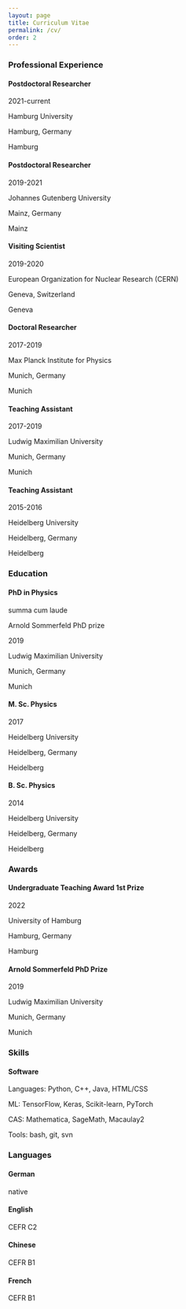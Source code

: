 ```yaml
---
layout: page
title: Curriculum Vitae
permalink: /cv/
order: 2
---
```



<div class="container p-0">
    <h3 class="pb-3">Professional Experience</h3>
    <div class="card mb-2 text-white bg-secondary">
        <div class="card-body">
            <div class="row">
                <div class="col-8">
                    <h4 class="card-title m-0">Postdoctoral Researcher</h4>
                </div>
                <div class="col-4">
                    <p class="text-end">2021-current</p>
                </div>
            </div>
            <div class="row">
                <div class="col-8">
                    <p class="card-text mb-0">Hamburg University</p>
                </div>
                <div class="col-4">
                    <p class="text-end mb-0 d-none d-sm-block">Hamburg, Germany</p>
                    <p class="text-end mb-0 d-block d-sm-none">Hamburg</p>
                </div>
            </div>
        </div>
    </div>
    <div class="card mb-2">
        <div class="card-body">
            <div class="row">
                <div class="col-8">
                    <h4 class="card-title m-0">Postdoctoral Researcher</h4>
                </div>
                <div class="col-4">
                    <p class="text-end">2019-2021</p>
                </div>
            </div>
            <div class="row">
                <div class="col-8">
                    <p class="card-text mb-0">Johannes Gutenberg University</p>
                </div>
                <div class="col-4">
                    <p class="text-end mb-0 d-none d-sm-block">Mainz, Germany</p>
                    <p class="text-end mb-0 d-block d-sm-none">Mainz</p>
                </div>
            </div>
        </div>
    </div>
    <div class="card mb-2">
        <div class="card-body">
            <div class="row">
                <div class="col">
                    <h4 class="card-title m-0">Visiting Scientist</h4>
                </div>
                <div class="col">
                    <p class="text-end">2019-2020</p>
                </div>
            </div>
            <div class="row">
                <div class="col-8">
                    <p class="card-text mb-0">European Organization for Nuclear Research (CERN)</p>
                </div>
                <div class="col-4">
                    <p class="text-end mb-0 d-none d-sm-block">Geneva, Switzerland</p>
                    <p class="text-end mb-0 d-block d-sm-none">Geneva</p>
                </div>
            </div>
        </div>
    </div>
    <div class="card mb-2">
        <div class="card-body">
            <div class="row">
                <div class="col-8">
                    <h4 class="card-title m-0">Doctoral Researcher</h4>
                </div>
                <div class="col-4">
                    <p class="text-end">2017-2019</p>
                </div>
            </div>
            <div class="row">
                <div class="col-8">
                    <p class="card-text mb-0">Max Planck Institute for Physics</p>
                </div>
                <div class="col-4">
                    <p class="text-end mb-0 d-none d-sm-block">Munich, Germany</p>
                    <p class="text-end mb-0 d-block d-sm-none">Munich</p>
                </div>
            </div>
        </div>
    </div>
    <div class="card mb-2">
        <div class="card-body">
            <div class="row">
                <div class="col-8">
                    <h4 class="card-title m-0">Teaching Assistant</h4>
                </div>
                <div class="col-4">
                    <p class="text-end">2017-2019</p>
                </div>
            </div>
            <div class="row">
                <div class="col-8">
                    <p class="card-text mb-0">Ludwig Maximilian University</p>
                </div>
                <div class="col-4">
                    <p class="text-end mb-0 d-none d-sm-block">Munich, Germany</p>
                    <p class="text-end mb-0 d-block d-sm-none">Munich</p>
                </div>
            </div>
        </div>
    </div>
    <div class="card mb-2">
        <div class="card-body">
            <div class="row">
                <div class="col-8">
                    <h4 class="card-title m-0">Teaching Assistant</h4>
                </div>
                <div class="col-4">
                    <p class="text-end">2015-2016</p>
                </div>
            </div>
            <div class="row">
                <div class="col-7">
                    <p class="card-text mb-0">Heidelberg University</p>
                </div>
                <div class="col-5">
                    <p class="text-end mb-0 d-none d-sm-block">Heidelberg, Germany</p>
                    <p class="text-end mb-0 d-block d-sm-none">Heidelberg</p>
                </div>
            </div>
        </div>
    </div>
    <h3 class="pb-3">Education</h3>
    <div class="card mb-2">
        <div class="card-body">
            <div class="row">
                <div class="col-8">
                    <h4 class="card-title m-0">PhD in Physics</h4>
                    <p class="card-subtitle">summa cum laude</p>
                    <p class="card-subtitle">Arnold Sommerfeld PhD prize</p>
                </div>
                <div class="col-4">
                    <p class="text-end">2019</p>
                </div>
            </div>
            <div class="row mt-3">
                <div class="col-8">
                    <p class="card-text mb-0">Ludwig Maximilian University</p>
                </div>
                <div class="col-4">
                    <p class="text-end mb-0 d-none d-sm-block">Munich, Germany</p>
                    <p class="text-end mb-0 d-block d-sm-none">Munich</p>
                </div>
            </div>
        </div>
    </div>
    <div class="card mb-2">
        <div class="card-body">
            <div class="row">
                <div class="col-8">
                    <h4 class="card-title m-0">M. Sc. Physics</h4>
                </div>
                <div class="col-4">
                    <p class="text-end">2017</p>
                </div>
            </div>
            <div class="row">
                <div class="col-7">
                    <p class="card-text mb-0">Heidelberg University</p>
                </div>
                <div class="col-5">
                    <p class="text-end mb-0 d-none d-sm-block">Heidelberg, Germany</p>
                    <p class="text-end mb-0 d-block d-sm-none">Heidelberg</p>
                </div>
            </div>
        </div>
    </div>
    <div class="card mb-2">
        <div class="card-body">
            <div class="row">
                <div class="col-8">
                    <h4 class="card-title m-0">B. Sc. Physics</h4>
                </div>
                <div class="col-4">
                    <p class="text-end">2014</p>
                </div>
            </div>
            <div class="row">
                <div class="col-7">
                    <p class="card-text mb-0">Heidelberg University</p>
                </div>
                <div class="col-5">
                    <p class="text-end mb-0 d-none d-sm-block">Heidelberg, Germany</p>
                    <p class="text-end mb-0 d-block d-sm-none">Heidelberg</p>
                </div>
            </div>
        </div>
    </div>
    <h3 class="pb-3">Awards</h3>
    <div class="card mb-2">
        <div class="card-body">
            <div class="row">
                <div class="col-8">
                    <h4 class="card-title m-0">Undergraduate Teaching Award 1st Prize</h4>
                </div>
                <div class="col-4">
                    <p class="text-end">2022</p>
                </div>
            </div>
            <div class="row">
                <div class="col-7">
                    <p class="card-text mb-0">University of Hamburg</p>
                </div>
                <div class="col-5">
                    <p class="text-end mb-0 d-none d-sm-block">Hamburg, Germany</p>
                    <p class="text-end mb-0 d-block d-sm-none">Hamburg</p>
                </div>
            </div>
        </div>
    </div>
    <div class="card mb-2">
        <div class="card-body">
            <div class="row">
                <div class="col-8">
                    <h4 class="card-title m-0">Arnold Sommerfeld PhD Prize</h4>
                </div>
                <div class="col-4">
                    <p class="text-end">2019</p>
                </div>
            </div>
            <div class="row">
                <div class="col-7">
                    <p class="card-text mb-0">Ludwig Maximilian University</p>
                </div>
                <div class="col-5">
                    <p class="text-end mb-0 d-none d-sm-block">Munich, Germany</p>
                    <p class="text-end mb-0 d-block d-sm-none">Munich</p>
                </div>
            </div>
        </div>
    </div>
    <h3 class="pb-3">Skills</h3>
    <div class="card">
        <div class="card-body">
            <h4 class="card-title m-0">Software</h4>
            <p class="card-text m-0">Languages: Python, C++, Java, HTML/CSS</p>
            <p class="card-text m-0">ML: TensorFlow, Keras, Scikit-learn, PyTorch</p>
            <p class="card-text m-0">CAS: Mathematica, SageMath, Macaulay2</p>
            <p class="card-text m-0">Tools: bash, git, svn</p>
        </div>
    </div>
    <h3 class="pb-3">Languages</h3>
    <div class="card mb-2">
        <div class="card-body">
            <div class="row">
                <div class="col">
                    <h4 class="card-title m-0">German</h4>
                </div>
                <div class="col">
                    <p class="text-end mb-0">native</p>
                </div>
            </div>
        </div>
    </div>
    <div class="card mb-2">
        <div class="card-body">
            <div class="row">
                <div class="col">
                    <h4 class="card-title m-0">English</h4>
                </div>
                <div class="col">
                    <p class="text-end mb-0">CEFR C2</p>
                </div>
            </div>
        </div>
    </div>
    <div class="card mb-2">
        <div class="card-body">
            <div class="row">
                <div class="col">
                    <h4 class="card-title m-0">Chinese</h4>
                </div>
                <div class="col">
                    <p class="text-end mb-0">CEFR B1</p>
                </div>
            </div>
        </div>
    </div>
    <div class="card mb-2">
        <div class="card-body">
            <div class="row">
                <div class="col">
                    <h4 class="card-title m-0">French</h4>
                </div>
                <div class="col">
                    <p class="text-end mb-0">CEFR B1</p>
                </div>
            </div>
        </div>
    </div>
</div>
